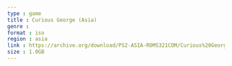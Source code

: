 ```yaml
---
type : game
title : Curious George (Asia)
genre : 
format : iso
region : asia
link : https://archive.org/download/PS2-ASIA-ROMS321COM/Curious%20George%20%28Asia%29.7z
size : 1.0GB
---
```

